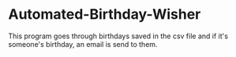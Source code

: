 # Automated-Birthday-Wisher
This program goes through birthdays saved in the csv file and if it's someone's birthday, an email is send to them.
